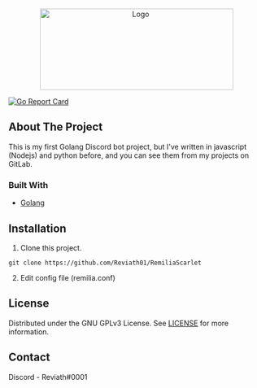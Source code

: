 <br />
<p align="center">
  <a href="https://git.randomchars.net/Reviath/RemiliaScarlet">
    <img src="https://cdn.discordapp.com/attachments/820587437801209856/822117411708338236/New_Project.png" alt="Logo" width="380" height="160">
  </a>
  <p align="center">
  </p>
</p>

[![Go Report Card](https://goreportcard.com/badge/git.randomchars.net/Reviath/RemiliaScarlet)](https://goreportcard.com/report/github.com/Reviath01/RemiliaScarlet)

## About The Project
This is my first Golang Discord bot project, but I've written in javascript (Nodejs) and python before, and you can see them from my projects on GitLab.

### Built With

* [Golang](https://golang.org/)

## Installation

1. Clone this project.
```
git clone https://github.com/Reviath01/RemiliaScarlet
```

2. Edit config file (remilia.conf)


## License

Distributed under the GNU GPLv3 License. See [LICENSE](LICENSE) for more information.


## Contact

Discord - Reviath#0001
